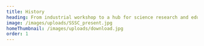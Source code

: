 ```yaml
---
title: History
heading: From industrial workshop to a hub for science research and education.
image: /images/uploads/SSSC_present.jpg
homeThumbnail: /images/uploads/download.jpg
order: 1
---
```

